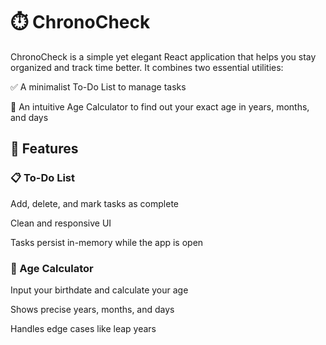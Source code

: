 # ⏱️ ChronoCheck
ChronoCheck is a simple yet elegant React application that helps you stay organized and track time better. It combines two essential utilities:

✅ A minimalist To-Do List to manage tasks

🎂 An intuitive Age Calculator to find out your exact age in years, months, and days

## 🚀 Features

### 📋 To-Do List
Add, delete, and mark tasks as complete

Clean and responsive UI

Tasks persist in-memory while the app is open

### 🧮 Age Calculator
Input your birthdate and calculate your age

Shows precise years, months, and days

Handles edge cases like leap years


